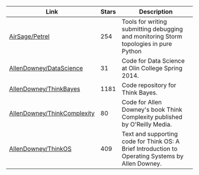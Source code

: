 | Link  | Stars   | Description
| ------------- | ------------- | ------------- |
[AirSage/Petrel](https://github.com/AirSage/Petrel) | 254|Tools for writing submitting debugging and monitoring Storm topologies in pure Python|
[AllenDowney/DataScience](https://github.com/AllenDowney/DataScience) | 31|Code for Data Science at Olin College Spring 2014.|
[AllenDowney/ThinkBayes](https://github.com/AllenDowney/ThinkBayes) | 1181|Code repository for Think Bayes.|
[AllenDowney/ThinkComplexity](https://github.com/AllenDowney/ThinkComplexity) | 80|Code for Allen Downey's book Think Complexity published by O'Reilly Media.|
[AllenDowney/ThinkOS](https://github.com/AllenDowney/ThinkOS) | 409|Text and supporting code for Think OS: A Brief Introduction to Operating Systems by Allen Downey.|
